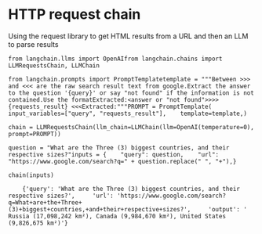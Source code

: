 HTTP request chain
==================

Using the request library to get HTML results from a URL and then an LLM to parse results

    from langchain.llms import OpenAIfrom langchain.chains import LLMRequestsChain, LLMChain

    from langchain.prompts import PromptTemplatetemplate = """Between >>> and <<< are the raw search result text from google.Extract the answer to the question '{query}' or say "not found" if the information is not contained.Use the formatExtracted:<answer or "not found">>>> {requests_result} <<<Extracted:"""PROMPT = PromptTemplate(    input_variables=["query", "requests_result"],    template=template,)

    chain = LLMRequestsChain(llm_chain=LLMChain(llm=OpenAI(temperature=0), prompt=PROMPT))

    question = "What are the Three (3) biggest countries, and their respective sizes?"inputs = {    "query": question,    "url": "https://www.google.com/search?q=" + question.replace(" ", "+"),}

    chain(inputs)

        {'query': 'What are the Three (3) biggest countries, and their respective sizes?',     'url': 'https://www.google.com/search?q=What+are+the+Three+(3)+biggest+countries,+and+their+respective+sizes?',     'output': ' Russia (17,098,242 km²), Canada (9,984,670 km²), United States (9,826,675 km²)'}
